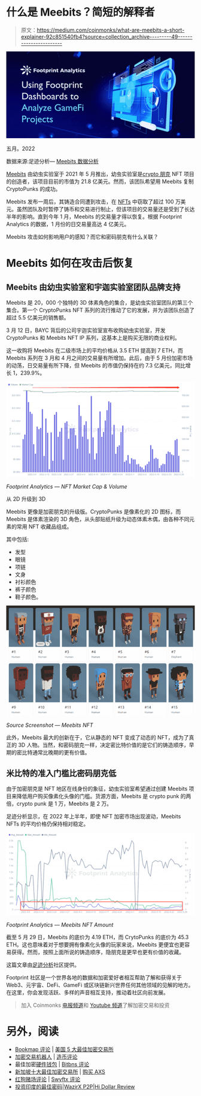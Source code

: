 # 什么是 Meebits？简短的解释者

> 原文：<https://medium.com/coinmonks/what-are-meebits-a-short-explainer-92c851540fb4?source=collection_archive---------49----------------------->

![](img/8f87cdea1446b4a0c07db61e37adb5ef.png)

五月。2022

数据来源:足迹分析— [Meebits 数据分析](https://www.footprint.network/@KikiSmith/Meebits-Data-Analysis?series_date=past90days&channel=EN-259)

[Meebits](https://www.footprint.network/@KikiSmith/Meebits-Data-Analysis?series_date=past90days&channel=EN-259) 由幼虫实验室于 2021 年 5 月推出，幼虫实验室是[crypto 朋克](https://www.footprint.network/@nsm/CryptoPunks?channel=EN-259) NFT 项目的创造者，该项目目前的市值为 21.8 亿美元。然而，该团队希望用 Meebits 复制 CryptoPunks 的成功。

Meebits 发布一周后，其铸造合同遭到攻击，在 [NFTs](https://www.footprint.network/@SimonJohnson/NFT-Dashboard?channel=EN-259) 中窃取了超过 100 万美元。虽然团队及时暂停了铸币和交易进行制止，但该项目的交易量还是受到了长达半年的影响。直到今年 1 月，Meebits 的交易量才得以恢复。根据 Footprint Analytics 的数据，1 月份的日交易量高达 4 亿美元。

Meebits 攻击如何影响用户的感知？而它和密码朋克有什么关联？

# Meebits 如何在攻击后恢复

## Meebits 由幼虫实验室和宇迦实验室团队品牌支持

Meebits 是 20，000 个独特的 3D 体素角色的集合，是幼虫实验室团队的第三个集合。第一个 CryptoPunks NFT 系列的流行推动了它的发展，并为该团队创造了超过 5.5 亿美元的销售额。

3 月 12 日，BAYC 背后的公司宇迦实验室宣布收购幼虫实验室，开发 CryptoPunks 和 Meebits NFT IP 系列，这基本上是购买无限的商业权利。

这一收购将 Meebits 在二级市场上的平均价格从 3.5 ETH 提高到 7 ETH，而 Meebits 系列在 3 月和 4 月之间的交易量有所增加。此后，由于 5 月份加密市场的动荡，日交易量有所下降，但 Meebits 的市值仍保持在约 7.3 亿美元，同比增长 1，239.9%。

![](img/7050d89671571f54c87f384a45016e6f.png)

*Footprint Analytics — NFT Market Cap & Volume*

从 2D 升级到 3D

Meebits 更像是加密朋克的升级版。CryptoPunks 是像素化的 2D 图标，而 Meebits 是体素渲染的 3D 角色，从头部贴纸升级为动态体素木偶，由各种不同元素的常用 NFT 收藏品组成。

其中包括:

*   发型
*   眼镜
*   项链
*   文身
*   衬衫颜色
*   裤子颜色
*   鞋子颜色。

![](img/cb202c4652e7578c9c9869ed60868f79.png)

*Source Screenshot — Meebits NFT*

此外，Meebits 最大的创新在于，它从静态的 NFT 变成了动态的 NFT，成为了真正的 3D 人物。当然，和密码朋克一样，决定密比特价值的是它们的铸造顺序，早期的密比特通常比晚期的更有价值。

## 米比特的准入门槛比密码朋克低

由于加密朋克是 NFT 地区在线身份的象征，幼虫实验室希望通过创建 Meebits 项目来降低用户购买像素化头像的门槛。货源方面，Meebits 是 crypto punk 的两倍，crypto punk 是 1 万，Meebits 是 2 万。

足迹分析显示，在 2022 年上半年，即使 NFT 加密市场出现波动，Meebits NFTs 的平均价格仍保持相对稳定。

![](img/e3168f6b457bd0bd7c7cac1cb3731f64.png)

*Footprint Analytics — Meebits NFT Amount*

截至 5 月 29 日，Meebits 的底价为 4.19 ETH，而 CrytoPunks 的底价为 45.3 ETH。这也意味着对于想要拥有像素化头像的玩家来说，Meebits 更便宜也更容易获得。然而，按照上面所说的铸造顺序，隐朋克是更早也更有价值的收藏。

这篇文章由[足迹分析](https://www.footprint.network/?channel=ENG-258)社区提供。

Footprint 社区是一个世界各地的数据和加密爱好者相互帮助了解和获得关于 Web3、元宇宙、DeFi、GameFi 或区块链新兴世界任何其他领域的见解的地方。在这里，你会发现活跃、多样的声音相互支持，推动着社区向前发展。

> 加入 Coinmonks [电报频道](https://t.me/coincodecap)和 [Youtube 频道](https://www.youtube.com/c/coinmonks/videos)了解加密交易和投资

# 另外，阅读

*   [Bookmap 评论](https://coincodecap.com/bookmap-review-2021-best-trading-software) | [美国 5 大最佳加密交易所](https://coincodecap.com/crypto-exchange-usa)
*   [加密交易机器人](/coinmonks/crypto-trading-bot-c2ffce8acb2a) | [造币评论](https://coincodecap.com/coingate-review)
*   最佳加密[硬件钱包](/coinmonks/hardware-wallets-dfa1211730c6) | [Bitbns 评论](/coinmonks/bitbns-review-38256a07e161)
*   [新加坡十大最佳加密交易所](https://coincodecap.com/crypto-exchange-in-singapore) | [购买 AXS](https://coincodecap.com/buy-axs-token)
*   [红狗赌场评论](https://coincodecap.com/red-dog-casino-review) | [Swyftx 评论](https://coincodecap.com/swyftx-review)
*   [投资印度的最佳密码](https://coincodecap.com/best-crypto-to-invest-in-india-in-2021)|[WazirX P2P](https://coincodecap.com/wazirx-p2p)|[Hi Dollar Review](https://coincodecap.com/hi-dollar-review)